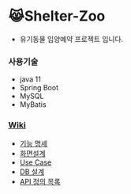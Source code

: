 # 😹Shelter-Zoo

- 유기동물 입양예약 프로젝트 입니다.

### 사용기술

- java 11
- Spring Boot
- MySQL
- MyBatis

### [Wiki](https://github.com/f-lab-edu/Shelter-Zoo/wiki)

- [기능 명세](https://github.com/f-lab-edu/Shelter-Zoo/wiki/%EA%B8%B0%EB%8A%A5-%EB%AA%85%EC%84%B8)
- [화면설계](https://github.com/f-lab-edu/Shelter-Zoo/wiki/%ED%99%94%EB%A9%B4-%EC%84%A4%EA%B3%84)
- [Use Case](https://github.com/f-lab-edu/Shelter-Zoo/wiki/Use-Case)
- [DB 설계](https://github.com/f-lab-edu/Shelter-Zoo/wiki/DB-%EC%84%A4%EA%B3%84)
- [API 정의 목록](https://github.com/f-lab-edu/Shelter-Zoo/wiki/API-%EC%A0%95%EC%9D%98-%EB%AA%A9%EB%A1%9D)
